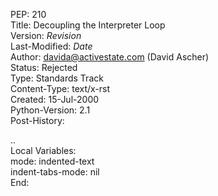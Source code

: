 
PEP: 210  
Title: Decoupling the Interpreter Loop  
Version: $Revision$  
Last-Modified: $Date$  
Author: davida@activestate.com (David Ascher)  
Status: Rejected  
Type: Standards Track  
Content-Type: text/x-rst  
Created: 15-Jul-2000  
Python-Version: 2.1  
Post-History:  



..  
  Local Variables:  
  mode: indented-text  
  indent-tabs-mode: nil  
  End:  

